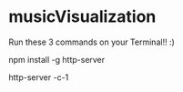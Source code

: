 # musicVisualization

Run these 3 commands on your Terminal!! :)


npm install -g http-server

http-server -c-1
